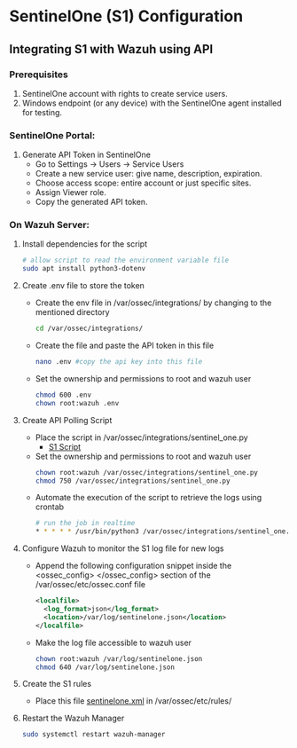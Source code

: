 # SentinelOne (S1) Configuration

## Integrating S1 with Wazuh using API
### Prerequisites
1. SentinelOne account with rights to create service users.
2. Windows endpoint (or any device) with the SentinelOne agent installed for testing.

### SentinelOne Portal:
1. Generate API Token in SentinelOne
    - Go to Settings → Users → Service Users
    - Create a new service user: give name, description, expiration.
    - Choose access scope: entire account or just specific sites.
    - Assign Viewer role.
    - Copy the generated API token.

### On Wazuh Server: 
1. Install dependencies for the script
    ``` bash
    # allow script to read the environment variable file
    sudo apt install python3-dotenv
    ```
2. Create .env file to store the token
    - Create the env file in /var/ossec/integrations/ by changing to the mentioned directory
        ``` bash
        cd /var/ossec/integrations/
        ```
    - Create the file and paste the API token in this file
        ```bash
        nano .env #copy the api key into this file
        ```
    - Set the ownership and permissions to root and wazuh user
        ```bash
        chmod 600 .env
        chown root:wazuh .env
3. Create API Polling Script
    - Place the script in /var/ossec/integrations/sentinel_one.py
        + [S1 Script](../sentinel_one.py)
    - Set the ownership and permissions to root and wazuh user
        ``` bash
        chown root:wazuh /var/ossec/integrations/sentinel_one.py
        chmod 750 /var/ossec/integrations/sentinel_one.py
        ```
    - Automate the execution of the script to retrieve the logs using crontab
        ```bash
        # run the job in realtime
        * * * * * /usr/bin/python3 /var/ossec/integrations/sentinel_one.py
        ```
4. Configure Wazuh to monitor the S1 log file for new logs
    - Append the following configuration snippet inside the <ossec_config> </ossec_config> section of the /var/ossec/etc/ossec.conf file
        ``` xml
        <localfile>
          <log_format>json</log_format>
          <location>/var/log/sentinelone.json</location>
        </localfile>
        ```
    - Make the log file accessible to wazuh user
        ``` bash
        chown root:wazuh /var/log/sentinelone.json
        chmod 640 /var/log/sentinelone.json
        ```
5. Create the S1 rules
    -   Place this file [sentinelone.xml](sentinelone.xml) in /var/ossec/etc/rules/
    
6. Restart the Wazuh Manager
    ```bash 
    sudo systemctl restart wazuh-manager
    ```



